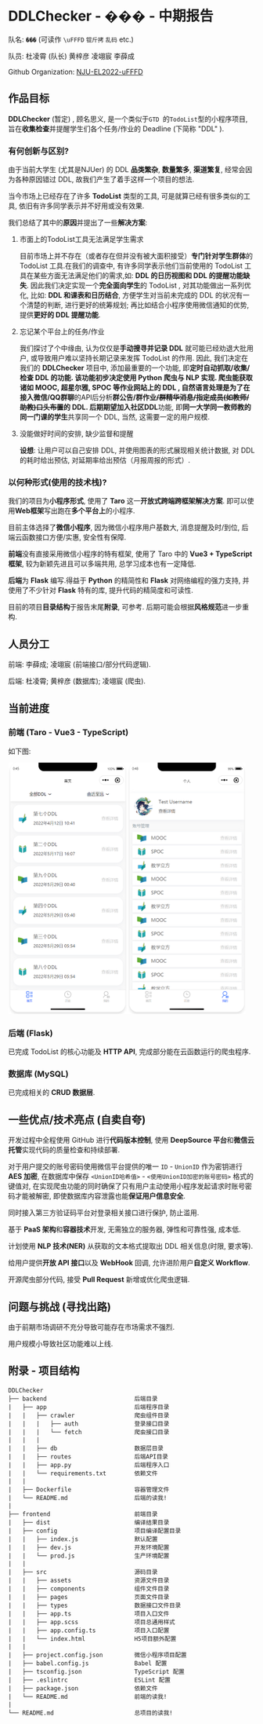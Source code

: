# DDLChecker - ��� - 中期报告

队名: `���` (可读作 `\uFFFD` `锟斤拷`  `乱码` etc.) 

队员:  杜凌霄 (队长)  黄梓彦  凌翊宸  李薛成

Github Organization: [NJU-EL2022-uFFFD](https://github.com/NJU-EL2022-uFFFD)

## 作品目标

**DDLChecker** (暂定) , 顾名思义, 是一个类似于`GTD `的`TodoList`型的小程序项目, 旨在**收集检查**并提醒学生们各个任务/作业的 Deadline (下简称 "DDL" ).

### 有何创新与区别?

由于当前大学生 (尤其是NJUer) 的 DDL **品类繁杂**, **数量繁多**, **渠道繁复**, 经常会因为各种原因错过 DDL, 故我们产生了着手这样一个项目的想法. 

当今市场上已经存在了许多 **TodoList** 类型的工具, 可是就算已经有很多类似的工具, 依旧有许多同学表示并不好用或没有效果. 

我们总结了其中的**原因**并提出了一些**解决方案**: 

1. 市面上的TodoList工具无法满足学生需求

   目前市场上并不存在（或者存在但并没有被大面积接受）**专门针对学生群体**的 TodoList 工具.在我们的调查中, 有许多同学表示他们当前使用的 TodoList 工具在某些方面无法满足他们的需求,如: **DDL 的日历视图和 DDL 的提醒功能缺失**. 因此我们决定实现一个**完全面向学生**的 TodoList , 对其功能做出一系列优化, 比如: **DDL 和课表和日历结合**, 方便学生对当前未完成的 DDL 的状况有一个清楚的判断, 进行更好的统筹规划; 再比如结合小程序使用微信通知的优势, 提供**更好的 DDL 提醒功能**. 

2. 忘记某个平台上的任务/作业

   我们探讨了个中缘由, 认为仅仅是**手动搜寻并记录 DDL** 就可能已经劝退大批用户, 或导致用户难以坚持长期记录来发挥 TodoList 的作用. 因此, 我们决定在我们的 **DDLChecker** 项目中, 添加最重要的一个功能, 即**定时自动抓取/收集/检查 DDL **的功能. 该功能初步决定使用 **Python** 爬虫与 **NLP** 实现. 爬虫能获取诸如 **MOOC**, **超星尔雅**, **SPOC** 等作业网站上的 DDL , 自然语言处理是为了在接入**微信/QQ群聊**的API后分析**群公告/群作业~~/群精华消息/指定成员(如教师/助教)口头布置~~**的 DDL. 后期期望加入**社区DDL**功能, 即**同一大学同一教师教的同一门课的学生**共享同一个 DDL, 当然, 这需要一定的用户规模.

3. 没能做好时间的安排, 缺少监督和提醒

   **设想**: 让用户可以自己安排 DDL, 并使用图表的形式展现相关统计数据, 对 DDL 的耗时给出预估, 对延期率给出预估（月报周报的形式）.

### 以何种形式(使用的技术栈)?

我们的项目为**小程序形式**, 使用了 **Taro** 这一**开放式跨端跨框架解决方案**. 即可以使用**Web框架**写出跑在**多个平台上**的小程序. 

目前主体选择了**微信小程序**, 因为微信小程序用户基数大, 消息提醒及时/到位, 后端云函数接口方便/实惠, 安全性有保障. 

**前端**没有直接采用微信小程序的特有框架, 使用了 Taro 中的 **Vue3 + TypeScript 框架**,  较为新颖先进且可以多端共用, 总学习成本也有一定降低. 

**后端**为 **Flask** 编写.得益于 **Python** 的精简性和 **Flask** 对网络编程的强力支持, 并使用了不少针对 **Flask** 特有的库, 提升代码的精简度和可读性.

目前的项目**目录结构**于报告末尾**附录**, 可参考. 后期可能会根据**风格规范**进一步重构.

## 人员分工

前端: 李薛成; 凌翊宸 (前端接口/部分代码逻辑). 

后端: 杜凌霄; 黄梓彦 (数据库); 凌翊宸 (爬虫). 

## 当前进度

### 前端 (Taro - Vue3 - TypeScript)

如下图: 
<div style="text-align: start"><img src="assets/MIDTERMREP/image-20220505004622136.png" alt="image-20220505004622136" style="zoom: 50%;" /><img src="assets/MIDTERMREP/image-20220505004915694.png" alt="image-20220505004915694" style="zoom:50%;" /></div>

### 后端 (Flask)

已完成 TodoList 的核心功能及 **HTTP API**, 完成部分能在云函数运行的爬虫程序.

### 数据库 (MySQL)

已完成相关的 **CRUD 数据层**. 

## 一些优点/技术亮点 (自卖自夸)

开发过程中全程使用 GitHub 进行**代码版本控制**, 使用 **DeepSource 平台**和**微信云托管**实现代码的质量检查和持续部署.

对于用户提交的账号密码使用微信平台提供的唯一 `ID` - `UnionID` 作为密钥进行 **AES 加密**, 在数据库中保存 `<UnionID哈希值>` - `<使用UnionID加密的账号密码>` 格式的键值对, 在实现爬虫功能的同时确保了只有用户主动使用小程序发起请求时账号密码才能被解密, 即使数据库内容泄露也能**保证用户信息安全**.

同时接入第三方验证码平台对登录相关接口进行保护, 防止滥用.

基于 **PaaS 架构**和**容器技术**开发, 无需独立的服务器, 弹性和可靠性强, 成本低.

计划使用 **NLP 技术(NER)** 从获取的文本格式提取出 DDL 相关信息(时限, 要求等).

给用户提供**开放 API 接口**以及 **WebHook** 回调, 允许进阶用户**自定义 Workflow**. 

开源爬虫部分代码, 接受 **Pull Request** 新增或优化爬虫逻辑.

## 问题与挑战 (寻找出路)

由于前期市场调研不充分导致可能存在市场需求不强烈. 

用户规模小导致社区功能难以上线. 

## 附录 - 项目结构

```
DDLChecker
├── backend                         后端目录
|   ├── app                         后端程序目录
|   |   ├── crawler                 爬虫组件目录
|   |   |   ├── auth                登录接口目录
|   |   |   └── fetch               爬虫接口目录
|   |   |
|   |   ├── db                      数据层目录
|   |   ├── routes                  后端API目录
|   |   ├── app.py                  后端程序入口
|   |   └── requirements.txt        依赖文件
|   |
|   ├── Dockerfile                  容器管理文件
|   └── README.md                   后端的读我!
|
├── frontend                        前端目录
|   ├── dist                        编译结果目录
|   ├── config                      项目编译配置目录
|   |   ├── index.js                默认配置
|   |   ├── dev.js                  开发环境配置
|   |   └── prod.js                 生产环境配置
|   |
|   ├── src                         源码目录
|   |   ├── assets                  资源文件目录
|   |   ├── components              组件文件目录
|   |   ├── pages                   页面文件目录
|   |   ├── types                   数据接口文件目录
|   |   ├── app.ts                  项目入口文件
|   |   ├── app.scss                项目总通用样式
|   |   ├── app.config.ts           项目入口配置
|   |   └── index.html              H5项目额外配置
|   | 
|   ├── project.config.json         微信小程序项目配置
|   ├── babel.config.js             Babel 配置
|   ├── tsconfig.json               TypeScript 配置
|   ├── .eslintrc                   ESLint 配置
|   ├── package.json                依赖文件
|   └── README.md                   前端的读我!
|
└── README.md                       总项目的读我!
```
